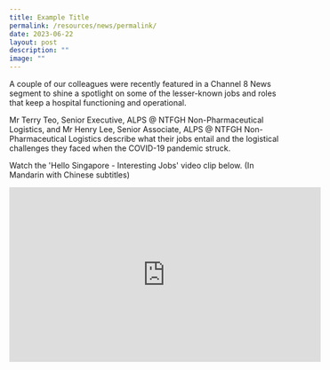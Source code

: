 ```yaml
---
title: Example Title
permalink: /resources/news/permalink/
date: 2023-06-22
layout: post
description: ""
image: ""
---
```

A couple of our colleagues were recently featured in a Channel 8 News segment to shine a spotlight on some of the lesser-known jobs and roles that keep a hospital functioning and operational.

Mr Terry Teo, Senior Executive, ALPS @ NTFGH Non-Pharmaceutical Logistics, and Mr Henry Lee, Senior Associate, ALPS @ NTFGH Non-Pharmaceutical Logistics describe what their jobs entail and the logistical challenges they faced when the COVID-19 pandemic struck.

Watch the 'Hello Singapore - Interesting Jobs' video clip below. (In Mandarin with Chinese subtitles)

<iframe allowfullscreen="" allow="accelerometer; autoplay; clipboard-write; encrypted-media; gyroscope; picture-in-picture; web-share" frameborder="0" title="YouTube video player" src="https://www.youtube.com/embed/TjK9NynjurQ" height="315" width="560"></iframe>

